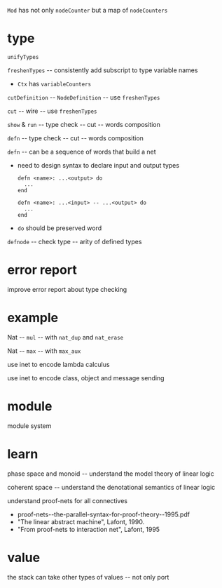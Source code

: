 `Mod` has not only `nodeCounter` but a map of `nodeCounters`

# type

`unifyTypes`

`freshenTypes` -- consistently add subscript to type variable names

- `Ctx` has `variableCounters`

`cutDefinition` -- `NodeDefinition` -- use `freshenTypes`

`cut` -- wire -- use `freshenTypes`

`show` & `run` -- type check -- cut -- words composition

`defn` -- type check -- cut -- words composition

`defn` -- can be a sequence of words that build a net

- need to design syntax to declare input and output types

  ```inet
  defn <name>: ...<output> do
    ...
  end

  defn <name>: ...<input> -- ...<output> do
    ...
  end
  ```

- `do` should be preserved word

`defnode` -- check type -- arity of defined types

# error report

improve error report about type checking

# example

Nat -- `mul` -- with `nat_dup` and `nat_erase`

Nat -- `max` -- with `max_aux`

use inet to encode lambda calculus

use inet to encode class, object and message sending

# module

module system

# learn

phase space and monoid -- understand the model theory of linear logic

coherent space -- understand the denotational semantics of linear logic

understand proof-nets for all connectives

- proof-nets--the-parallel-syntax-for-proof-theory--1995.pdf
- "The linear abstract machine", Lafont, 1990.
- "From proof-nets to interaction net", Lafont, 1995

# value

the stack can take other types of values -- not only port
